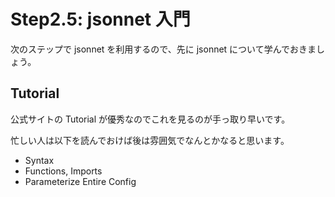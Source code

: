 # Step2.5: jsonnet 入門

次のステップで jsonnet を利用するので、先に jsonnet について学んでおきましょう。

## Tutorial

公式サイトの Tutorial が優秀なのでこれを見るのが手っ取り早いです。

忙しい人は以下を読んでおけば後は雰囲気でなんとかなると思います。

- Syntax
- Functions, Imports
- Parameterize Entire Config
